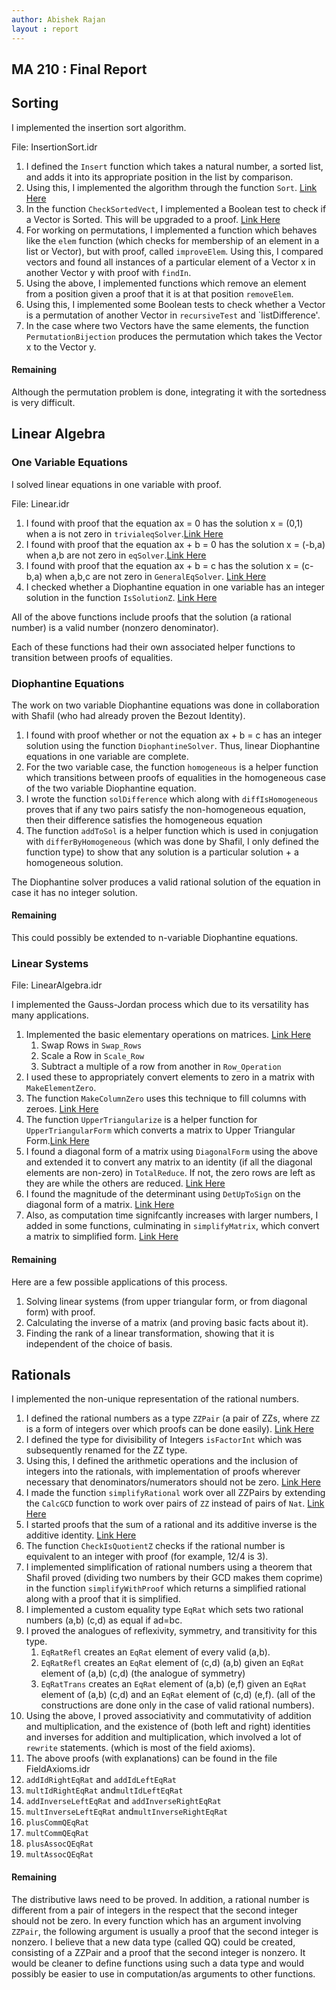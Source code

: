 ```yaml
---
author: Abishek Rajan
layout : report
---
```


## MA 210 : Final Report

## Sorting

I implemented the insertion sort algorithm.

File: InsertionSort.idr

1. I defined the `Insert` function which takes a natural number, a sorted list, and adds it into its appropriate position in the list by comparison. 
2. Using this, I implemented the algorithm through the function `Sort`. [Link Here](https://github.com/siddhartha-gadgil/LTS2019/commit/e23e7f5b2d4df83ab81539da2efc5648da11c130)
3. In the function `CheckSortedVect`, I implemented a Boolean test to check if a Vector is Sorted. This will be upgraded to a proof. [Link Here](https://github.com/siddhartha-gadgil/LTS2019/commit/af78ca7a21e563d6e5c1568818fa6bd53ce08254)
4. For working on permutations, I implemented a function which behaves like the `elem` function (which checks for membership of an element in a list or Vector), but with proof, called `improveElem`. Using this, I compared vectors and found all instances of a particular element of a Vector x in another Vector y with proof with `findIn`.
5. Using the above, I implemented functions which remove an element from a position given a proof that it is at that position `removeElem`.
6. Using this, I implemented some Boolean tests to check whether a Vector is a permutation of another Vector in `recursiveTest` and `listDifference'.
7. In the case where two Vectors have the same elements, the function `PermutationBijection` produces the permutation which takes the Vector x to the Vector y.

#### Remaining

Although the permutation problem is done, integrating it with the sortedness is very difficult.

## Linear Algebra

### One Variable Equations

I solved linear equations in one variable with proof.

File: Linear.idr

1. I found with proof that the equation ax = 0 has the solution x = (0,1) when a is not zero in `trivialeqSolver`.[Link Here](https://github.com/siddhartha-gadgil/LTS2019/commit/1f7cab801381a1f2b7e5c14c712d0893bc62effa)
2. I found with proof that the equation ax + b = 0 has the solution x = (-b,a) when a,b are not zero in `eqSolver`.[Link Here](https://github.com/siddhartha-gadgil/LTS2019/commit/0d2a515ea420abcfa9b0eb8a91b901d32db2dc01)
3. I found with proof that the equation ax + b = c has the solution x = (c-b,a) when a,b,c are not zero in `GeneralEqSolver`.
[Link Here](https://github.com/siddhartha-gadgil/LTS2019/commit/55fe7ea3e76e97f6fa4a7de852fec0ba9f3c93e2)
4. I checked whether a Diophantine equation in one variable has an integer solution in the function `IsSolutionZ`. [Link Here](https://github.com/siddhartha-gadgil/LTS2019/commit/393a0a25a43db9975a6db7bc5fe39583a3f8cf7e)

All of the above functions include proofs that the solution (a rational number) is a valid number (nonzero denominator).

Each of these functions had their own associated helper functions to transition between proofs of equalities.

### Diophantine Equations

The work on two variable Diophantine equations was done in collaboration with Shafil (who had already proven the Bezout Identity).

1. I found with proof whether or not the equation ax + b = c has an integer solution using the function `DiophantineSolver`. Thus, linear Diophantine equations in one variable are complete.
2. For the two variable case, the function `homogeneous` is a helper function which transitions between proofs of equalities in the homogeneous case of the two variable Diophantine equation.
3. I wrote the function `solDifference` which along with `diffIsHomogeneous` proves that if any two pairs satisfy the non-homogeneous equation, then their difference satisfies the homogeneous equation
4. The function `addToSol` is a helper function which is used in conjugation with `differByHomogeneous` (which was done by Shafil, I only defined the function type) to show that any solution is a particular solution + a homogeneous solution.

The Diophantine solver produces a valid rational solution of the equation in case it has no integer solution.

#### Remaining

This could possibly be extended to n-variable Diophantine equations.

### Linear Systems

File: LinearAlgebra.idr

I implemented the Gauss-Jordan process which due to its versatility has many applications.

1. Implemented the basic elementary operations on matrices. [Link Here](https://github.com/siddhartha-gadgil/LTS2019/commit/7a12fcc8932277255b89ad5143c43e0d5c01b7cc)
   1. Swap Rows in `Swap_Rows`
   2. Scale a Row in `Scale_Row`
   3. Subtract a multiple of a row from another in `Row_Operation`
2. I used these to appropriately convert elements to zero in a matrix with `MakeElementZero`. 
3. The function `MakeColumnZero` uses this technique to fill columns with zeroes. [Link Here](https://github.com/siddhartha-gadgil/LTS2019/commit/1adc1e651b7b7f3d0f58505793e06ec13e93ae50)
4. The function `UpperTriangularize` is a helper function for `UpperTriangularForm` which converts a matrix to Upper Triangular Form.[Link Here](https://github.com/siddhartha-gadgil/LTS2019/commit/a2a2b35f5907291b1aeecccc7f752f20cf9c84fe)
5. I found a diagonal form of a matrix using `DiagonalForm` using the above and extended it to convert any matrix to an identity (if all the diagonal elements are non-zero) in `TotalReduce`. If not, the zero rows are left as they are while the others are reduced. [Link Here](https://github.com/siddhartha-gadgil/LTS2019/commit/a302e8f2a1708d4dad8b5b515a9bb4435fdd86c1)
6. I found the magnitude of the determinant using `DetUpToSign` on the diagonal form of a matrix. [Link Here](https://github.com/siddhartha-gadgil/LTS2019/commit/650094ed4a5784dc8220081b785741d35da06788)
7. Also, as computation time signifcantly increases with larger numbers, I added in some functions, culminating in `simplifyMatrix`, which convert a matrix to simplified form. [Link Here](https://github.com/siddhartha-gadgil/LTS2019/commit/abd348d60ffca6de7adc9b87ceebb493d21aa375)

#### Remaining

Here are a few possible applications of this process.

1. Solving linear systems (from upper triangular form, or from diagonal form) with proof.
2. Calculating the inverse of a matrix (and proving basic facts about it).
3. Finding the rank of a linear transformation, showing that it is independent of the choice of basis.

## Rationals

I implemented the non-unique representation of the rational numbers.

1. I defined the rational numbers as a type `ZZPair` (a pair of ZZs, where `ZZ` is a form of integers over which proofs can be done easily). [Link Here](https://github.com/siddhartha-gadgil/LTS2019/commit/4c261057f0b6b9edf38883015d19137bb9855465)
2. I defined the type for divisibility of Integers `isFactorInt` which was subsequently renamed for the ZZ type.
3. Using this, I defined the arithmetic operations and the inclusion of integers into the rationals, with implementation of proofs wherever necessary that denominators/numerators should not be zero. [Link Here](https://github.com/siddhartha-gadgil/LTS2019/commit/080fd5d0065efffb0afb79720220d35fd9b757c7)
4. I made the function `simplifyRational` work over all ZZPairs by extending the `CalcGCD` function to work over pairs of `ZZ` instead of pairs of `Nat`. [Link Here](https://github.com/siddhartha-gadgil/LTS2019/commit/429fd11b09106392452f09a37a97eb25e7ecf189)
5. I started proofs that the sum of a rational and its additive inverse is the additive identity. [Link Here](https://github.com/siddhartha-gadgil/LTS2019/commit/ac3ee364e84b3aa82fb602c401499e42bfc8cc0f)
6. The function `CheckIsQuotientZ` checks if the rational number is equivalent to an integer with proof (for example, 12/4 is 3).
7. I implemented simplification of rational numbers using a theorem that Shafil proved (dividing two numbers by their GCD makes them coprime) in the function `simplifyWithProof` which returns a simplified rational along with a proof that it is simplified.
8. I implemented a custom equality type `EqRat` which sets two rational numbers (a,b) (c,d) as equal if ad=bc.
9. I proved the analogues of reflexivity, symmetry, and transitivity for this type.
   1. `EqRatRefl` creates an `EqRat` element of every valid (a,b).
   2. `EqRatRefl` creates an `EqRat` element of (c,d) (a,b) given an `EqRat` element of (a,b) (c,d) (the analogue of symmetry)
   3. `EqRatTrans` creates an `EqRat` element of (a,b) (e,f) given an `EqRat` element of (a,b) (c,d) and an `EqRat` element of (c,d) (e,f). (all of the constructions are done only in the case of valid rational numbers).
10. Using the above, I proved associativity and commutativity of addition and multiplication, and the existence of (both left and right) identities and inverses for addition and multiplication, which involved a lot of `rewrite` statements. (which is most of the field axioms).
11. The above proofs (with explanations) can be found in the file FieldAxioms.idr
   2. `addIdRightEqRat` and `addIdLeftEqRat`
   2. `multIdRightEqRat` and`multIdLeftEqRat`
   2. `addInverseLeftEqRat` and `addInverseRightEqRat`
   2. `multInverseLeftEqRat` and`multInverseRightEqRat`
   2. `plusCommQEqRat`
   2. `multCommQEqRat`
   2. `plusAssocQEqRat`
   2. `multAssocQEqRat`
   
   
#### Remaining

The distributive laws need to be proved. In addition, a rational number is different from a pair of integers in the respect that the second integer should not be zero. In every function which has an argument involving `ZZPair`, the following argument is usually a proof that the second integer is nonzero. I believe that a new data type (called QQ) could be created, consisting of a ZZPair and a proof that the second integer is nonzero. It would be cleaner to define functions using such a data type and would possibly be easier to use in computation/as arguments to other functions. 
